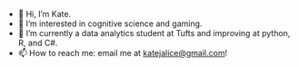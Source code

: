 - 👋 Hi, I’m Kate.
- 👀 I’m interested in cognitive science and gaming.
- 🌱 I’m currently a data analytics student at Tufts and improving at python, R, and C#.
- 📫 How to reach me: email me at katejalice@gmail.com! 

